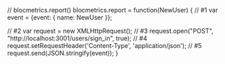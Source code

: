 // blocmetrics.report()
blocmetrics.report = function(NewUser) {
    // #1
  var event = {event: { name: NewUser }};

  // #2
  var request = new XMLHttpRequest();
  // #3
  request.open("POST", "http://localhost:3001/users/sign_in", true);
  // #4
  request.setRequestHeader('Content-Type', 'application/json');
  // #5
  request.send(JSON.stringify(event));
}
